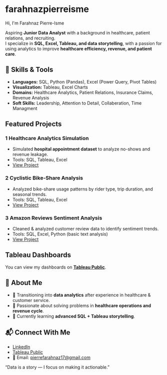 # farahnazpierreisme
 Hi, I'm Farahnaz Pierre-Isme  

 Aspiring **Junior Data Analyst** with a background in healthcare, patient relations, and recruiting.  
I specialize in **SQL, Excel, Tableau, and data storytelling**, with a passion for using analytics to improve **healthcare efficiency, revenue, and patient care**.  


## 🔧 Skills & Tools  
- **Languages:** SQL, Python (Pandas), Excel (Power Query, Pivot Tables)  
- **Visualization:** Tableau, Excel Charts  
- **Domains:** Healthcare Analytics, Patient Relations, Insurance Claims, Revenue Analysis
- **Soft Skills:** Leadership, Attention to Detail, Collaberation, Time Managment


## Featured Projects  

### 1️ Healthcare Analytics Simulation  
- Simulated **hospital appointment dataset** to analyze no-shows and revenue leakage.  
- Tools: SQL, Tableau, Excel  
- [View Project](healthcare-analytics-projecthealthcare-analytics-project)  

### 2️ Cyclistic Bike-Share Analysis  
- Analyzed bike-share usage patterns by rider type, trip duration, and seasonal trends.  
- Tools: SQL, Tableau, Excel 
- [ View Project](https://github.com/your-username/cyclistic-bike-share-analysis)  

### 3️ Amazon Reviews Sentiment Analysis  
- Cleaned & analyzed customer review data to identify sentiment trends.  
- Tools: SQL, Excel, Python (basic text analysis)  
- [ View Project](Amazon-Product-Reviews-Capstone-Project-Amazon-Product-Reviews-Capstone-Project-)  



##  Tableau Dashboards  
You can view my dashboards on **[Tableau Public](https://public.tableau.com/app/profile/farahnaz.pierre.isme)**.  


## 🌟 About Me  
- 🎯 Transitioning into **data analytics** after experience in healthcare & customer service.  
- 🏥 Passionate about solving problems in **healthcare operations and revenue cycle**.  
- 🌱 Currently learning **advanced SQL + Tableau storytelling**.  


## 📬 Connect With Me  
- [LinkedIn](www.linkedin.com/in/farahnaz-pierre-isme-19188a126)
- [Tableau Public](https://public.tableau.com/app/profile/farahnaz.pierre.isme)  
- 📧 Email: pierrefarahnaz17@gmail.com  

 “Data is a story — I focus on making it actionable.”


